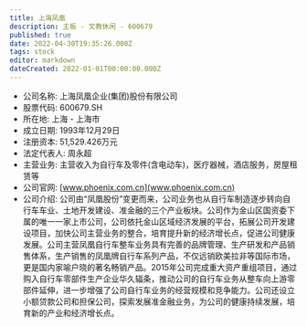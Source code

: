 ```yaml
---
title: 上海凤凰
description: 主板 - 文教休闲 - 600679
published: true
date: 2022-04-30T19:35:26.000Z
tags: stock
editor: markdown
dateCreated: 2022-01-01T00:00:00.000Z
---
```


- 公司名称: 上海凤凰企业(集团)股份有限公司
- 股票代码: 600679.SH
- 所在地: 上海 - 上海市
- 成立日期: 1993年12月29日
- 注册资本: 51,529.426万元
- 法定代表人: 周永超
- 主营业务: 主营收入为自行车及零件(含电动车)，医疗器械，酒店服务，房屋租赁等
- 公司官网: [www.phoenix.com.cn](www.phoenix.com.cn)
- 公司介绍: 公司由“凤凰股份”变更而来，公司业务也从自行车制造逐步转向自行车车业、土地开发建设、准金融的三个产业板块。公司作为金山区国资委下属的唯一一家上市公司，公司依托金山区域经济发展的平台，拓展公司开发建设项目，加快公司主营业务的整合，培育提升新的经济增长点，促进公司健康发展。公司主营凤凰自行车整车业务具有完善的品牌管理、生产研发和产品销售体系，生产销售的凤凰牌自行车系列产品，不仅远销欧美拉非等国际市场，更是国内家喻户晓的著名畅销产品。2015年公司完成重大资产重组项目，通过购入自行车零部件生产企业华久辐条，推动公司的自行车业务从整车向上游零部件延伸，进一步增强了公司自行车业务的经营规模和竞争能力。公司还设立小额贷款公司和担保公司，探索发展准金融业务，为公司的健康持续发展，培育新的产业和经济增长点。


